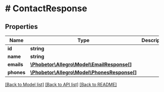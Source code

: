 # # ContactResponse

## Properties

Name | Type | Description | Notes
------------ | ------------- | ------------- | -------------
**id** | **string** |  | [optional]
**name** | **string** |  | [optional]
**emails** | [**\Phobetor\Allegro\Model\EmailResponse[]**](EmailResponse.md) |  | [optional]
**phones** | [**\Phobetor\Allegro\Model\PhonesResponse[]**](PhonesResponse.md) |  | [optional]

[[Back to Model list]](../../README.md#models) [[Back to API list]](../../README.md#endpoints) [[Back to README]](../../README.md)

